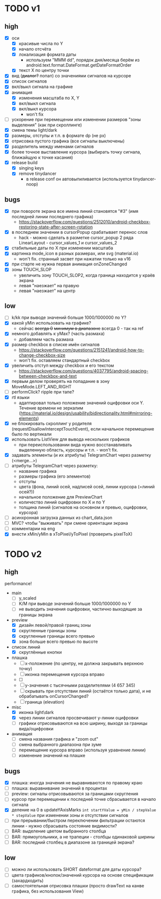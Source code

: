 # TODO v1

## high

- [x] оси
  - [x] красивые числа по Y
  - [x] начало отсчёта
  - [x] локализация формата даты
    - используем "MMM dd", порядок дня/месяца берём из android.text.format.DateFormat.getDateFormatOrder
  - [x] текcт X по центру точки
- [x] вид (~~диалог?~~ попап) со значениями сигналов на курсоре
- [x] список сигналов
- [x] вкл/выкл сигнала на графике
- [x] анимация
  - [x] изменения масштаба по X, Y
  - [x] вкл/выкл сигнала
  - [x] вкл/выкл курсора
    - won't fix
- [ ] ускорение при перемещении или изменении размеров "зоны выделения" (как при скроллинге)
- [x] смена темы light/dark
- [x] размеры, отступы и т.п. в формате dp (не px)
- [x] отрисовка пустого графика (все сигналы выключены)
- [x] разделитель между именами сигналов
- [x] более точное выставление курсора (выбирать точку сигнала, ближайщую к точке касания)
- [x] release build
  - [x] singing keys
  - [x] remove tinydancer
    - в release conf он автовыпиливается (используется tinydancer-noop)

## bugs

- [x] при повороте экрана все имена линий становятся "#3" (имя последней линии последнего графика)
  - https://stackoverflow.com/questions/2512010/android-checkbox-restoring-state-after-screen-rotation
- [x] в последнем значении в cursorPopup срабатывает перенос слов
  - hack - можно сделать в разметке cursor_popup 2 ряда LinearLayout - cursor_values_1 и cursor_values_2
- [x] стабильные даты по X при изменении масштаба
- [x] картинка mode_icon в разных размерах, или svg (material.io)
  - won't fix. странный засвет при нажатии только на v16
- [x] при старте не нужна первая анимация onZoneChanged
- [x] зоны TOUCH_SLOP
  - увеличить зону TOUCH_SLOP2, когда граница находится у краёв экрана
  - левая "наезжает" на правую
  - левая "наезжает" на центр

## low
- [ ] k/kk при выводе значений больше 1000/1000000 по Y?
- [x] какой yMin использовать на графике?
  - сейчас ~~всегда 0~~ ~~минимум в диапазоне~~ всегда 0 - так на ref
- [x] немного добавлять к yMax? (часть размаха)
  - добавляем часть размаха
- [x] размер checkbox в списке имён сигналов
  - https://stackoverflow.com/questions/2151241/android-how-to-change-checkbox-size
  - won't fix. оставляем стандартный checkbox
- [x] увеличить отступ между checkbox и его текстом
  - https://stackoverflow.com/questions/4037795/android-spacing-between-checkbox-and-text
- [x] первым делом проверять на попадание в зону MoveMode.LEFT_AND_RIGHT
- [ ] performClick? ripple при тапе?
- [x] rtl языки
  - адаптировал только положение значений оцифровки оси Y. Течение времени не зеркалим (https://material.io/design/usability/bidirectionality.html#mirroring-elements)
- [x] не блокировать скроллинг у родителя (requestDisallowInterceptTouchEvent), если начальное перемещение было по вертикали
- [x] использовать ListView для вывода нескольких графиков
  - при переиспользовании вида нужно восстанавливать выделенную область, курсоры и т.п. - won't fix.
- [x] задавать элементы (и их атрибуты) TelegramChart через разметку (<merge...>)
- [ ] атрибуты TelegramChart через разметку:
  - название графика
  - размеры графика (его элементов)
  - отступы
  - цвета (фона, линий осей, надписей осей, линии курсора (=линий осей?))
  - начальное положение для PreviewChart
  - количество линий оцифровки по X и по Y
  - толщина линий (сигналов на основном и превью, оцифровки, курсора)
- [ ] асинхронная загрузка данных из chart_data.json
- [ ] MVC? чтобы "выживать" при смене ориентации экрана
- [ ] комментарии на eng
- [x] внести xMin/yMin в xToPixel/yToPixel (проверить pixelToX)

# TODO v2

## high

performance!

- main
  - [ ] y_scaled
  - [ ] K/M при выводе значений больше 1000/1000000 по Y
  - [ ] не выводить значения оцифровки, частично выходящие за границы экрана

- preview
  - [x] дизайн левой/правой границ зоны
  - [x] скругленные границы зоны
  - [x] скругленные границы всего превью
  - [x] зона больше всего превью по высоте

- список линий
  - [x] скруглённые кнопки

- плашка
  - [ ] x-положение (по центру, не должна закрывать верхнюю точку)
  - [ ] иконка перемещения курсора вправо
  - [ ] 
  - [ ] y-значения с тысячными разделителями (4 657 345)
  - [ ] скрывать при отсутствии линий (остаётся только дата), и не обрабатывать onCursorChanged?
  - [ ] граница (elevation)

- misc
  - [x] иконка light\dark
  - [x] через линии сигналов просвечивают у-линии оцифровки
  - [ ] графики отрисовываются на всю ширину, выходя за границы вида/оцифровки

- анимация
  - [ ] смена названия графика и "zoom out"
  - [ ] смена выбранного диапазона при зуме
  - [ ] перемещение курсора вправо (используя уравнение линии)
  - [ ] изменение значений на плашке

## bugs

- [x] плашка: иногда значения не выравниваются по правому краю
- [ ] плашка: выравнивание значений в процентах
- [ ] preview: сигналы отрисовываются за границами скругления
- [ ] курсор при перемещении к последней точке сбрасывается в начало сигнала
- [x] деление на 0 в updateYAxisMarks `int startYValue = yMin / stepValue * stepValue` при изменении зоны и отсутствии сигналов
- [ ] при прерывании/быстром переключении фильтрации остаются линии - нужно сбрасывать состояние видимости?
- [ ] BAR: выделение цветом выбранного столбца
- [ ] BAR: прямоугольники, а не трапеции - столбцы одинаковой ширины
- [ ] BAR: последний столбец в диапазоне за границей экрана?

## low

- [ ] можно ли использовать SHORT dateformat для даты курсора?
- [ ] цвета графиков/кнопок/значений курсора на основе спецификации (захардкодить)
- [ ] самостоятельная отрисовка плашки (просто drawText на канве графика, без использования View)
